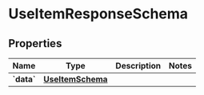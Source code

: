 
# UseItemResponseSchema

## Properties
Name | Type | Description | Notes
------------ | ------------- | ------------- | -------------
**&#x60;data&#x60;** | [**UseItemSchema**](UseItemSchema.md) |  | 



